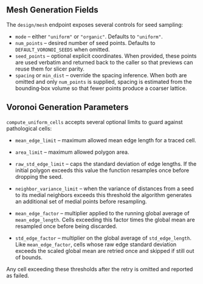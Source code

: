 
## Mesh Generation Fields

The `design/mesh` endpoint exposes several controls for seed sampling:

- `mode` – either `"uniform"` or `"organic"`. Defaults to `"uniform"`.
- `num_points` – desired number of seed points. Defaults to
  `DEFAULT_VORONOI_SEEDS` when omitted.
- `seed_points` – optional explicit coordinates. When provided, these points
  are used verbatim and returned back to the caller so that previews can reuse
  them for slicer parity.
- `spacing` or `min_dist` – override the spacing inference. When both are
  omitted and only `num_points` is supplied, spacing is estimated from the
  bounding‑box volume so that fewer points produce a coarser lattice.

## Voronoi Generation Parameters

`compute_uniform_cells` accepts several optional limits to guard against
pathological cells:

- `mean_edge_limit` – maximum allowed mean edge length for a traced cell.
- `area_limit` – maximum allowed polygon area.
- `raw_std_edge_limit` – caps the standard deviation of edge lengths. If the
  initial polygon exceeds this value the function resamples once before
  dropping the seed.

- `neighbor_variance_limit` – when the variance of distances from a seed to its
  medial neighbors exceeds this threshold the algorithm generates an additional
  set of medial points before resampling.

- `mean_edge_factor` – multiplier applied to the running global average of
  `mean_edge_length`. Cells exceeding this factor times the global mean are
  resampled once before being discarded.
- `std_edge_factor` – multiplier on the global average of `std_edge_length`.
  Like `mean_edge_factor`, cells whose raw edge standard deviation exceeds the
  scaled global mean are retried once and skipped if still out of bounds.


Any cell exceeding these thresholds after the retry is omitted and reported as
failed.
